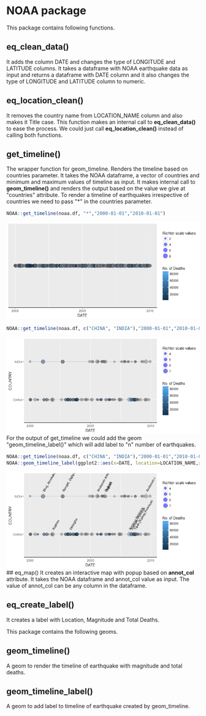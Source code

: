 
<!-- README.md is generated from README.Rmd. Please edit that file -->
NOAA package
============

This package contains following functions.

eq\_clean\_data()
-----------------

It adds the column DATE and changes the type of LONGITUDE and LATITUDE columns. It takes a dataframe with NOAA earthquake data as input and returns a dataframe with DATE column and it also changes the type of LONGITUDE and LATITUDE column to numeric.

eq\_location\_clean()
---------------------

It removes the country name from LOCATION\_NAME column and also makes it Title case. This function makes an internal call to **eq\_clean\_data()** to ease the process. We could just call **eq\_location\_clean()** instead of calling both functions.

get\_timeline()
---------------

The wrapper function for geom\_timeline. Renders the timeline based on countries parameter. It takes the NOAA dataframe, a vector of countries and minimum and maximum values of timeline as input. It makes internal call to **geom\_timeline()** and renders the output based on the value we give at "countries" attribute. To render a timeline of earthquakes irrespective of countries we need to pass "\*" in the countries parameter.

``` r
NOAA::get_timeline(noaa.df, "*","2000-01-01","2010-01-01")
```

![](README-get_timeline-1.png)

``` r
NOAA::get_timeline(noaa.df, c("CHINA", "INDIA"),"2000-01-01","2010-01-01")
```

![](README-get_timeline-2.png) For the output of get\_timeline we could add the geom "geom\_timeline\_label()" which will add label to "n" number of earthquakes.

``` r
NOAA::get_timeline(noaa.df, c("CHINA", "INDIA"),"2000-01-01","2010-01-01") +
NOAA::geom_timeline_label(ggplot2::aes(x=DATE, location=LOCATION_NAME,xmin=xmin,xmax=xmax,size=EQ_PRIMARY,y=COUNTRY), n_max = 5)
```

![](README-geom_timeline_label-1.png) \#\# eq\_map() It creates an interactive map with popup based on **annot\_col** attribute. It takes the NOAA dataframe and annot\_col value as input. The value of annot\_col can be any column in the dataframe.

eq\_create\_label()
-------------------

It creates a label with Location, Magnitude and Total Deaths.

This package contains the following geoms.

geom\_timeline()
----------------

A geom to render the timeline of earthquake with magnitude and total deaths.

geom\_timeline\_label()
-----------------------

A geom to add label to timeline of earthquake created by geom\_timeline.
